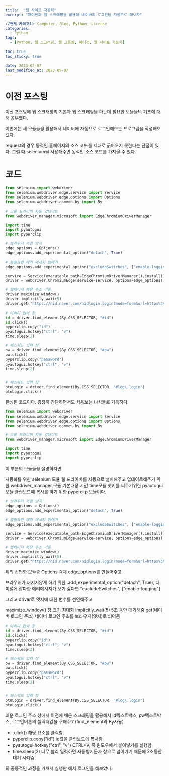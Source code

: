 ```yaml
---
title:  "웹 사이트 자동화"
excerpt: "파이썬과 웹 스크래핑을 활용해 네이버의 로그인을 자동으로 해보자"

//현재 카테고리: Computer, Blog, Python, License
categories:
  - Python
tags:
  - [Python, 웹 스크래핑, 웹 크롤링, 파이썬, 웹 사이트 자동화]

toc: true
toc_sticky: true

date: 2023-05-07
last_modified_at: 2023-05-07
---
```


# 이전 포스팅
이전 포스팅에 웹 스크래핑의 기본과 웹 스크래핑을 하는데 필요한 모듈들의 기초에 대해 공부했다.

이번에는 새 모듈들을 활용해서 네이버에 자동으로 로그인해보는 프로그램을 작성해보겠다.

request의 경우 동적인 홈페이지의 소스 코드를 제대로 긁어오지 못한다는 단점이 있다.
그럴 때 selenium을 사용해주면 동적인 소스 코드를 가져올 수 있다.

# 코드

```python
from selenium import webdriver
from selenium.webdriver.edge.service import Service
from selenium.webdriver.edge.options import Options
from selenium.webdriver.common.by import By

# 크롬 드라이버 자동 업데이트
from webdriver_manager.microsoft import EdgeChromiumDriverManager

import time
import pyautogui
import pyperclip

# 브라우저 꺼짐 방지
edge_options = Options()
edge_options.add_experimental_option("detach", True)

# 불필요한 에러 메세지 없애기
edge_options.add_experimental_option("excludeSwitches", ["enable-logging"])

service = Service(executable_path=EdgeChromiumDriverManager().install())
driver = webdriver.ChromiumEdge(service=service, options=edge_options)

# 웹페이지 해당 주소 이동
driver.maximize_window()
driver.implicitly_wait(5)
driver.get("https://nid.naver.com/nidlogin.login?mode=form&url=https%3A%2F%2Fwww.naver.com")

# 아이디 입력 창
id = driver.find_element(By.CSS_SELECTOR, "#id")
id.click()
pyperclip.copy("id")
pyautogui.hotkey("ctrl", "v")
time.sleep(2)

# 패스워드 입력 창
pw = driver.find_element(By.CSS_SELECTOR, "#pw")
pw.click()
pyperclip.copy("password")
pyautogui.hotkey("ctrl", "v")
time.sleep(2)


# 패스워드 입력 창
btnLogin = driver.find_element(By.CSS_SELECTOR, "#log\.login")
btnLogin.click()

```

완성된 코드이다. 굉장히 간단하면서도 처음보는 녀석들로 가득하다.

```python
from selenium import webdriver
from selenium.webdriver.edge.service import Service
from selenium.webdriver.edge.options import Options
from selenium.webdriver.common.by import By

# 크롬 드라이버 자동 업데이트
from webdriver_manager.microsoft import EdgeChromiumDriverManager

import time
import pyautogui
import pyperclip
```

이 부분의 모듈들을 설명하자면

자동화를 위한 selenium 모듈
웹 드라이버를 자동으로 설치해주고 업데이트해주기 위한 webdriver_manager 모듈
기본내장 시간 time모듈
핫키를 써주기위한 pyautogui 모듈
클립보드에 복사를 하기 위한 pyperclip 모듈이다.

```python
# 브라우저 꺼짐 방지
edge_options = Options()
edge_options.add_experimental_option("detach", True)

# 불필요한 에러 메세지 없애기
edge_options.add_experimental_option("excludeSwitches", ["enable-logging"])

service = Service(executable_path=EdgeChromiumDriverManager().install())
driver = webdriver.ChromiumEdge(service=service, options=edge_options)

# 웹페이지 해당 주소 이동
driver.maximize_window()
driver.implicitly_wait(5)
driver.get("https://nid.naver.com/nidlogin.login?mode=form&url=https%3A%2F%2Fwww.naver.com")

```

위의 선언한 모듈중 Options 객체 edge_options를 만들어주고

브라우저가 꺼지지않게 하기 위한 .add_experimental_option("detach", True), 터미널에 잡다한 에러메시지가 보기 싫다면 "excludeSwitches", ["enable-logging"]

그리고 driver로 엣지에 대한 변수를 선언해주고

maximize_window() 창 크기 최대화
implicitly_wait(5) 5초 동안 대기해줌 
get(네이버 로그인 주소) 네이버 로그인 주소를 브라우저(엣지)로 띄어줌

```python
# 아이디 입력 창
id = driver.find_element(By.CSS_SELECTOR, "#id")
id.click()
pyperclip.copy("id")
pyautogui.hotkey("ctrl", "v")
time.sleep(2)

# 패스워드 입력 창
pw = driver.find_element(By.CSS_SELECTOR, "#pw")
pw.click()
pyperclip.copy("password")
pyautogui.hotkey("ctrl", "v")
time.sleep(2)


# 패스워드 입력 창
btnLogin = driver.find_element(By.CSS_SELECTOR, "#log\.login")
btnLogin.click()
```

띄운 로그인 주소 창에서 이전에 배운 스크래핑을 활용해서 id텍스트박스, pw텍스트박스, 로그인버튼의 셀렉터값을 구해주고(find_element와 By사용)

- .click() 해당 요소를 클릭함
- pyperclip.copy("id") id값을 클립보드에 복사함
- pyautogui.hotkey("ctrl", "v") CTRL+V, 즉 윈도우에서 붙여넣기를 실행함
- time.sleep(2) 너무 빨리 입력하면 자동방지문자 창으로 넘어가기 때문에 2초동안 대기 시켜줌

의 공통적인 과정을 거쳐서 실행만 해서 로그인을 해보았다.